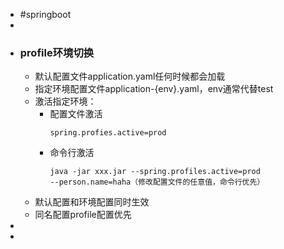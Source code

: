 - #springboot
-
- ### profile环境切换
	- 默认配置文件application.yaml任何时候都会加载
	- 指定环境配置文件application-{env}.yaml，env通常代替test
	- 激活指定环境：
		- 配置文件激活
		  ```properties
		  spring.profies.active=prod
		  ```
		- 命令行激活
		  ```
		  java -jar xxx.jar --spring.profiles.active=prod 
		  --person.name=haha（修改配置文件的任意值，命令行优先）
		  ```
	- 默认配置和环境配置同时生效
	- 同名配置profile配置优先
-
-
